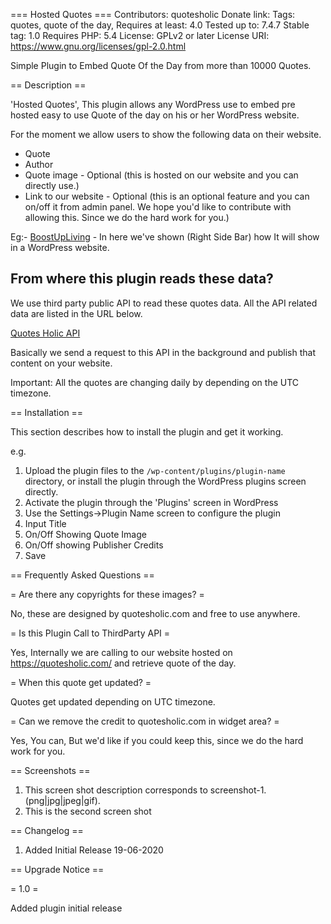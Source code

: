 === Hosted Quotes ===
Contributors: quotesholic
Donate link: 
Tags: quotes, quote of the day,
Requires at least: 4.0
Tested up to: 7.4.7
Stable tag: 1.0
Requires PHP: 5.4
License: GPLv2 or later
License URI: https://www.gnu.org/licenses/gpl-2.0.html

Simple Plugin to Embed Quote Of the Day from more than 10000 Quotes.

== Description ==

'Hosted Quotes', This plugin allows any WordPress use to embed pre hosted easy to use Quote of the day on his or her WordPress website.

For the moment we allow users to show the following data on their website.
* Quote
* Author
* Quote image - Optional (this is hosted on our website and you can directly use.)
* Link to our website - Optional (this is an optional feature and you can on/off it from admin panel. We hope you'd like to contribute with allowing this. Since we do the hard work for you.)

Eg:- [BoostUpLiving](https://boostupliving.com/) - In here we've shown (Right Side Bar) how It will show in a WordPress website.

## From where this plugin reads these data?

We use third party public API to read these quotes data. All the API related data are listed in the URL below.

[Quotes Holic API](https://quotesholic.com/api/quoteoftheday)

Basically we send a request to this API in the background and publish that content on your website.

Important: All the quotes are changing daily by depending on the UTC timezone.

== Installation ==

This section describes how to install the plugin and get it working.

e.g.

1. Upload the plugin files to the `/wp-content/plugins/plugin-name` directory, or install the plugin through the WordPress plugins screen directly.
1. Activate the plugin through the 'Plugins' screen in WordPress
1. Use the Settings->Plugin Name screen to configure the plugin
1. Input Title
1. On/Off Showing Quote Image
1. On/Off showing Publisher Credits
1. Save

== Frequently Asked Questions ==

= Are there any copyrights for these images? =

No, these are designed by quotesholic.com and free to use anywhere.

= Is this Plugin Call to ThirdParty API =

Yes, Internally we are calling to our website hosted on https://quotesholic.com/ and retrieve quote of the day.

= When this quote get updated? =

Quotes get updated depending on UTC timezone.

= Can we remove the credit to quotesholic.com in widget area? =

Yes, You can, But we'd like if you could keep this, since we do the hard work for you.


== Screenshots ==

1. This screen shot description corresponds to screenshot-1.(png|jpg|jpeg|gif).
2. This is the second screen shot

== Changelog ==

1. Added Initial Release 19-06-2020

== Upgrade Notice ==

= 1.0 =

Added plugin initial release